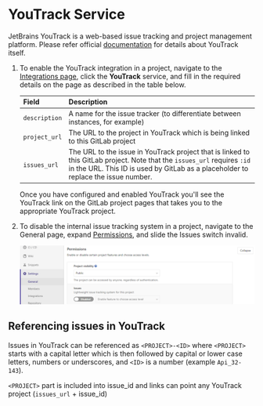 # YouTrack Service

JetBrains YouTrack is a web-based issue tracking and project management platform.
Please refer official [documentation]([YouTrack](https://www.jetbrains.com/help/youtrack/standalone/YouTrack-Documentation.html)) for details about YouTrack itself.


1. To enable the YouTrack integration in a project, navigate to the
[Integrations page](project_services.md#accessing-the-project-services), click
the **YouTrack** service, and fill in the required details on the page as described
in the table below.

    | Field | Description |
    | ----- | ----------- |
    | `description`   | A name for the issue tracker (to differentiate between instances, for example) |
    | `project_url`   | The URL to the project in YouTrack which is being linked to this GitLab project |
    | `issues_url`    | The URL to the issue in YouTrack project that is linked to this GitLab project. Note that the `issues_url` requires `:id` in the URL. This ID is used by GitLab as a placeholder to replace the issue number. |

    Once you have configured and enabled YouTrack you'll see the YouTrack link on the GitLab project pages that takes you to the appropriate YouTrack project.

1. To disable the internal issue tracking system in a project, navigate to the General page, expand [Permissions](../settings/index.md#sharing-and-permissions), and slide the Issues switch invalid.

    ![Issue configuration](img/issue_configuration.png)

## Referencing issues in YouTrack

Issues in YouTrack can be referenced as `<PROJECT>-<ID>` where `<PROJECT>`
starts with a capital letter which is then followed by capital or lower case
letters, numbers or underscores, and `<ID>` is a number (example `Api_32-143`).

`<PROJECT>` part is included into issue_id and links can point any YouTrack
project (`issues_url` + issue_id)
